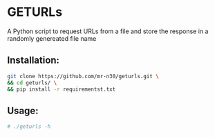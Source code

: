 # GETURLs
A Python script to request URLs from a file and store the response in a randomly genereated file name

## Installation:
```bash
git clone https://github.com/mr-n30/geturls.git \
&& cd geturls/ \
&& pip install -r requirementst.txt
```

## Usage:
```bash
# ./geturls -h
```
